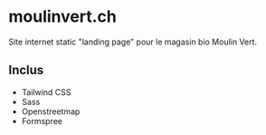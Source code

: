 # moulinvert.ch

Site internet static "landing page" pour le magasin bio Moulin Vert.

## Inclus
- Tailwind CSS
- Sass
- Openstreetmap
- Formspree